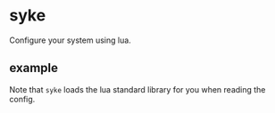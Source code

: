 # syke

Configure your system using lua.

## example

Note that `syke` loads the lua standard library for you when reading the config.
